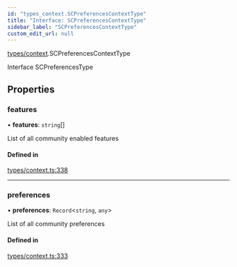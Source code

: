```yaml
---
id: "types_context.SCPreferencesContextType"
title: "Interface: SCPreferencesContextType"
sidebar_label: "SCPreferencesContextType"
custom_edit_url: null
---
```


[types/context](../modules/types_context).SCPreferencesContextType

Interface SCPreferencesType

## Properties

### features

• **features**: `string`[]

List of all community enabled features

#### Defined in

[types/context.ts:338](https://github.com/selfcommunity/community-ui/blob/487fa8c/packages/sc-core/src/types/context.ts#L338)

___

### preferences

• **preferences**: `Record`<`string`, `any`\>

List of all community preferences

#### Defined in

[types/context.ts:333](https://github.com/selfcommunity/community-ui/blob/487fa8c/packages/sc-core/src/types/context.ts#L333)
